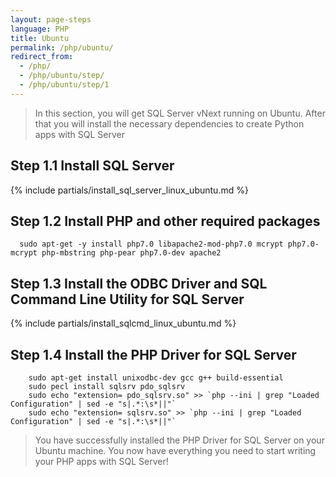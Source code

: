 ```yaml
---
layout: page-steps
language: PHP
title: Ubuntu
permalink: /php/ubuntu/
redirect_from:
  - /php/
  - /php/ubuntu/step/
  - /php/ubuntu/step/1
---
```


> In this section, you will get SQL Server vNext running on Ubuntu. After that you will install the necessary dependencies to create Python apps with SQL Server

## Step 1.1 Install SQL Server
{% include partials/install_sql_server_linux_ubuntu.md %}

## Step 1.2 Install PHP and other required packages

```terminal
  sudo apt-get -y install php7.0 libapache2-mod-php7.0 mcrypt php7.0-mcrypt php-mbstring php-pear php7.0-dev apache2
```

## Step 1.3 Install the ODBC Driver and SQL Command Line Utility for SQL Server

{% include partials/install_sqlcmd_linux_ubuntu.md %}

## Step 1.4 Install the PHP Driver for SQL Server

```terminal
    sudo apt-get install unixodbc-dev gcc g++ build-essential
    sudo pecl install sqlsrv pdo_sqlsrv
    sudo echo "extension= pdo_sqlsrv.so" >> `php --ini | grep "Loaded Configuration" | sed -e "s|.*:\s*||"`
    sudo echo "extension= sqlsrv.so" >> `php --ini | grep "Loaded Configuration" | sed -e "s|.*:\s*||"`
```
    
> You have successfully installed the PHP Driver for SQL Server on your Ubuntu machine. You now have everything you need to start writing your PHP apps with SQL Server!
